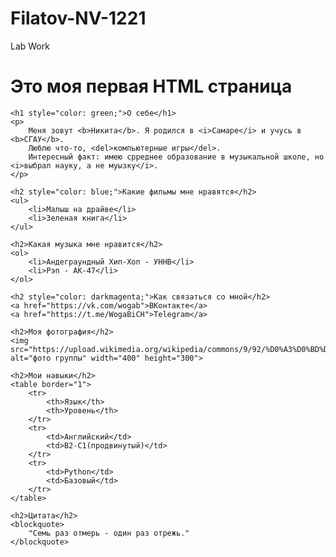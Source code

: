 # Filatov-NV-1221
Lab Work
<!DOCTYPE html>
<html>
<head>
    <meta charset="UTF-8">
    <title>Лабораторная работа  1</title>
</head>
<body>
    <h1>Это моя первая HTML страница</h1>
    
    <h1 style="color: green;">О себе</h1>
    <p>
        Меня зовут <b>Никита</b>. Я родился в <i>Самаре</i> и учусь в <b>СГАУ</b>. 
        Люблю что-то, <del>компьютерные игры</del>. 
        Интересный факт: имею срреднее образование в музыкальной школе, но <i>выбрал науку, а не муызку</i>.
    </p>
    
    <h2 style="color: blue;">Какие фильмы мне нравятся</h2>
    <ul>
        <li>Малыш на драйве</li>
        <li>Зеленая книга</li>
    </ul>
    
    <h2>Какая музыка мне нравится</h2>
    <ol>
        <li>Андеграундный Хип-Хоп - УННВ</li>
        <li>Рэп - АК-47</li>
    </ol>
    
    <h2 style="color: darkmagenta;">Как связаться со мной</h2>
    <a href="https://vk.com/wogab">ВКонтакте</a>
    <a href="https://t.me/WogaBiCH">Telegram</a>
    
    <h2>Моя фотография</h2>
    <img src="https://upload.wikimedia.org/wikipedia/commons/9/92/%D0%A3%D0%BD%D0%BD%D0%B2.jpg" alt="фото группы" width="400" height="300">
    
    <h2>Мои навыки</h2>
    <table border="1">
        <tr>
            <th>Язык</th>
            <th>Уровень</th>
        </tr>
        <tr>
            <td>Английский</td>
            <td>B2-C1(продвинутый)</td>
        </tr>
        <tr>
            <td>Python</td>
            <td>Базовый</td>
        </tr>
    </table>
    
    <h2>Цитата</h2>
    <blockquote>
        "Семь раз отмерь - один раз отрежь."
    </blockquote>
</body>
</html>
